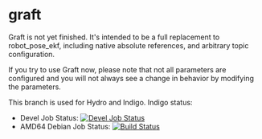 graft
=====

Graft is not yet finished.  It's intended to be a full replacement to robot_pose_ekf, including native absolute references, and arbitrary topic configuration.

If you try to use Graft now, please note that not all parameters are configured and you will not always see a change in behavior by modifying the parameters.

This branch is used for Hydro and Indigo. Indigo status:

 * Devel Job Status: [![Devel Job Status](http://jenkins.ros.org/buildStatus/icon?job=devel-indigo-graft)](http://jenkins.ros.org/job/devel-indigo-graft/)
 * AMD64 Debian Job Status: [![Build Status](http://jenkins.ros.org/buildStatus/icon?job=ros-indigo-graft_binarydeb_trusty_amd64)](http://jenkins.ros.org/job/ros-indigo-graft_binarydeb_trusty_amd64/)
